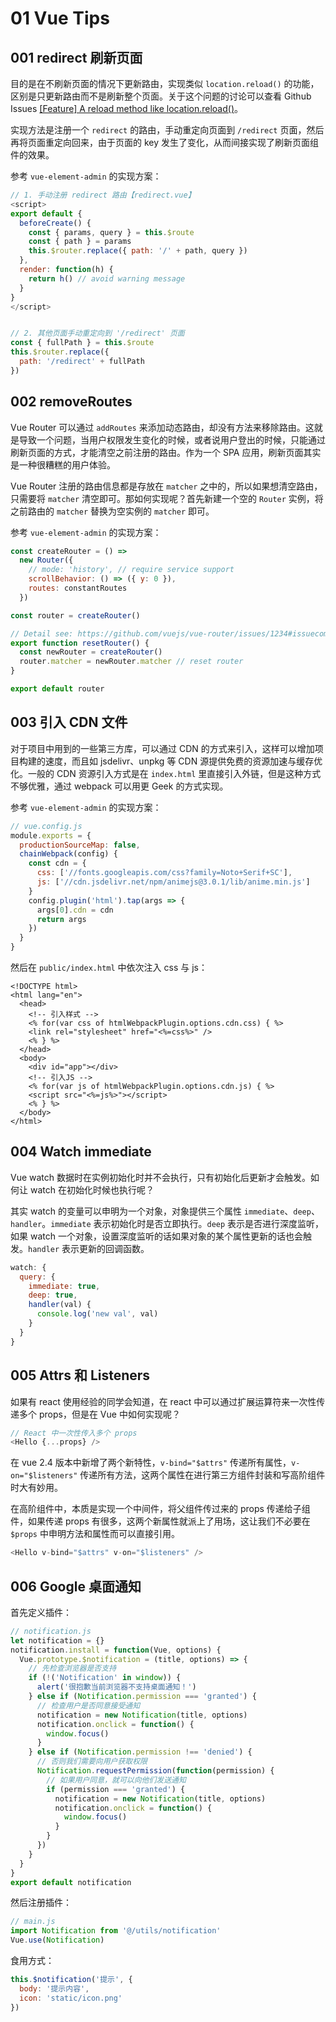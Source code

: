 # 01 Vue Tips

## 001 redirect 刷新页面

目的是在不刷新页面的情况下更新路由，实现类似 `location.reload()` 的功能，区别是只更新路由而不是刷新整个页面。关于这个问题的讨论可以查看 Github Issues [\[Feature\] A reload method like location.reload\(\)](https://github.com/vuejs/vue-router/issues/296)。

实现方法是注册一个 `redirect` 的路由，手动重定向页面到 `/redirect` 页面，然后再将页面重定向回来，由于页面的 key 发生了变化，从而间接实现了刷新页面组件的效果。

参考 `vue-element-admin` 的实现方案：

```javascript
// 1. 手动注册 redirect 路由【redirect.vue】
<script>
export default {
  beforeCreate() {
    const { params, query } = this.$route
    const { path } = params
    this.$router.replace({ path: '/' + path, query })
  },
  render: function(h) {
    return h() // avoid warning message
  }
}
</script>


// 2. 其他页面手动重定向到 '/redirect' 页面
const { fullPath } = this.$route
this.$router.replace({
  path: '/redirect' + fullPath
})
```

## 002 removeRoutes

Vue Router 可以通过 `addRoutes` 来添加动态路由，却没有方法来移除路由。这就是导致一个问题，当用户权限发生变化的时候，或者说用户登出的时候，只能通过刷新页面的方式，才能清空之前注册的路由。作为一个 SPA 应用，刷新页面其实是一种很糟糕的用户体验。

Vue Router 注册的路由信息都是存放在 `matcher` 之中的，所以如果想清空路由，只需要将 `matcher` 清空即可。那如何实现呢？首先新建一个空的 `Router` 实例，将之前路由的 `matcher` 替换为空实例的 `matcher` 即可。

参考 `vue-element-admin` 的实现方案：

```javascript
const createRouter = () =>
  new Router({
    // mode: 'history', // require service support
    scrollBehavior: () => ({ y: 0 }),
    routes: constantRoutes
  })

const router = createRouter()

// Detail see: https://github.com/vuejs/vue-router/issues/1234#issuecomment-357941465
export function resetRouter() {
  const newRouter = createRouter()
  router.matcher = newRouter.matcher // reset router
}

export default router
```

## 003 引入 CDN 文件

对于项目中用到的一些第三方库，可以通过 CDN 的方式来引入，这样可以增加项目构建的速度，而且如 jsdelivr、unpkg 等 CDN 源提供免费的资源加速与缓存优化。一般的 CDN 资源引入方式是在 `index.html` 里直接引入外链，但是这种方式不够优雅，通过 webpack 可以用更 Geek 的方式实现。

参考 `vue-element-admin` 的实现方案：

```javascript
// vue.config.js
module.exports = {
  productionSourceMap: false,
  chainWebpack(config) {
    const cdn = {
      css: ['//fonts.googleapis.com/css?family=Noto+Serif+SC'],
      js: ['//cdn.jsdelivr.net/npm/animejs@3.0.1/lib/anime.min.js']
    }
    config.plugin('html').tap(args => {
      args[0].cdn = cdn
      return args
    })
  }
}
```

然后在 `public/index.html` 中依次注入 css 与 js：

```markup
<!DOCTYPE html>
<html lang="en">
  <head>
    <!-- 引入样式 -->
    <% for(var css of htmlWebpackPlugin.options.cdn.css) { %>
    <link rel="stylesheet" href="<%=css%>" />
    <% } %>
  </head>
  <body>
    <div id="app"></div>
    <!-- 引入JS -->
    <% for(var js of htmlWebpackPlugin.options.cdn.js) { %>
    <script src="<%=js%>"></script>
    <% } %>
  </body>
</html>
```

## 004 Watch immediate

Vue watch 数据时在实例初始化时并不会执行，只有初始化后更新才会触发。如何让 watch 在初始化时候也执行呢？

其实 watch 的变量可以申明为一个对象，对象提供三个属性 `immediate`、`deep`、`handler`。`immediate` 表示初始化时是否立即执行。`deep` 表示是否进行深度监听，如果 watch 一个对象，设置深度监听的话如果对象的某个属性更新的话也会触发。`handler` 表示更新的回调函数。

```javascript
watch: {
  query: {
    immediate: true,
    deep: true,
    handler(val) {
      console.log('new val', val)
    }
  }
}
```

## 005 Attrs 和 Listeners

如果有 react 使用经验的同学会知道，在 react 中可以通过扩展运算符来一次性传递多个 props，但是在 Vue 中如何实现呢？

```javascript
// React 中一次性传入多个 props
<Hello {...props} />
```

在 vue 2.4 版本中新增了两个新特性，`v-bind="$attrs"` 传递所有属性，`v-on="$listeners"` 传递所有方法，这两个属性在进行第三方组件封装和写高阶组件时大有妙用。

在高阶组件中，本质是实现一个中间件，将父组件传过来的 props 传递给子组件，如果传递 props 有很多，这两个新属性就派上了用场，这让我们不必要在 `$props` 中申明方法和属性而可以直接引用。

```javascript
<Hello v-bind="$attrs" v-on="$listeners" />
```

## 006 Google 桌面通知

首先定义插件：

```javascript
// notification.js
let notification = {}
notification.install = function(Vue, options) {
  Vue.prototype.$notification = (title, options) => {
    // 先检查浏览器是否支持
    if (!('Notification' in window)) {
      alert('很抱歉当前浏览器不支持桌面通知！')
    } else if (Notification.permission === 'granted') {
      // 检查用户是否同意接受通知
      notification = new Notification(title, options)
      notification.onclick = function() {
        window.focus()
      }
    } else if (Notification.permission !== 'denied') {
      // 否则我们需要向用户获取权限
      Notification.requestPermission(function(permission) {
        // 如果用户同意，就可以向他们发送通知
        if (permission === 'granted') {
          notification = new Notification(title, options)
          notification.onclick = function() {
            window.focus()
          }
        }
      })
    }
  }
}
export default notification
```

然后注册插件：

```javascript
// main.js
import Notification from '@/utils/notification'
Vue.use(Notification)
```

食用方式：

```javascript
this.$notification('提示', {
  body: '提示内容',
  icon: 'static/icon.png'
})
```

